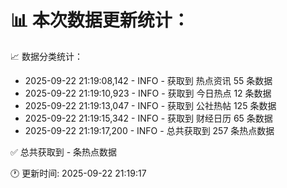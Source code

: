 📊 本次数据更新统计：
==========================

📈 数据分类统计：
- 2025-09-22 21:19:08,142 - INFO - 获取到 热点资讯 55 条数据
- 2025-09-22 21:19:10,923 - INFO - 获取到 今日热点 12 条数据
- 2025-09-22 21:19:13,047 - INFO - 获取到 公社热帖 125 条数据
- 2025-09-22 21:19:15,342 - INFO - 获取到 财经日历 65 条数据
- 2025-09-22 21:19:17,200 - INFO - 总共获取到 257 条热点数据

✅ 总共获取到 - 条热点数据

🕐 更新时间: 2025-09-22 21:19:17
